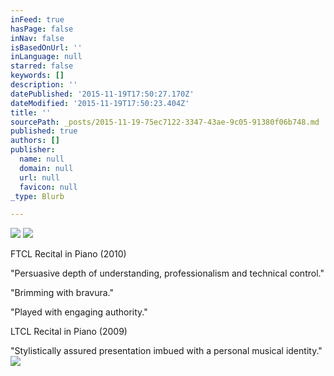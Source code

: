 ```yaml
---
inFeed: true
hasPage: false
inNav: false
isBasedOnUrl: ''
inLanguage: null
starred: false
keywords: []
description: ''
datePublished: '2015-11-19T17:50:27.170Z'
dateModified: '2015-11-19T17:50:23.404Z'
title: ''
sourcePath: _posts/2015-11-19-75ec7122-3347-43ae-9c05-91380f06b748.md
published: true
authors: []
publisher:
  name: null
  domain: null
  url: null
  favicon: null
_type: Blurb

---
```

![](https://the-grid-user-content.s3-us-west-2.amazonaws.com/e7714b4c-397f-4adb-9b7e-391e23b14e03.png)
![](https://the-grid-user-content.s3-us-west-2.amazonaws.com/1ca5e4d1-f3dc-465c-9dc8-f4e5840511d8.jpg)

FTCL Recital in Piano (2010)

"Persuasive depth of understanding, professionalism and technical control."

"Brimming with bravura."

"Played with engaging authority."

LTCL Recital in Piano (2009)

"Stylistically assured presentation imbued with a personal musical identity."
![](https://the-grid-user-content.s3-us-west-2.amazonaws.com/f054fe2b-1c89-4749-859a-d9fd33952429.gif)